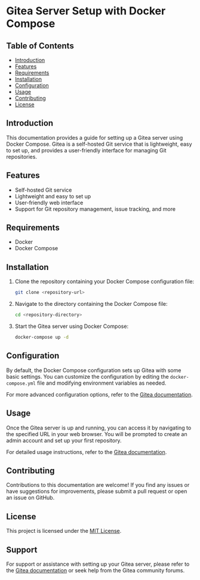 # Gitea Server Setup with Docker Compose

## Table of Contents

- [Introduction](#introduction)
- [Features](#features)
- [Requirements](#requirements)
- [Installation](#installation)
- [Configuration](#configuration)
- [Usage](#usage)
- [Contributing](#contributing)
- [License](#license)

## Introduction

This documentation provides a guide for setting up a Gitea server using Docker Compose. Gitea is a self-hosted Git service that is lightweight, easy to set up, and provides a user-friendly interface for managing Git repositories.

## Features

- Self-hosted Git service
- Lightweight and easy to set up
- User-friendly web interface
- Support for Git repository management, issue tracking, and more

## Requirements

- Docker
- Docker Compose

## Installation

1. Clone the repository containing your Docker Compose configuration file:

    ```bash
    git clone <repository-url>
    ```

2. Navigate to the directory containing the Docker Compose file:

    ```bash
    cd <repository-directory>
    ```

3. Start the Gitea server using Docker Compose:

    ```bash
    docker-compose up -d
    ```

## Configuration

By default, the Docker Compose configuration sets up Gitea with some basic settings. You can customize the configuration by editing the `docker-compose.yml` file and modifying environment variables as needed.

For more advanced configuration options, refer to the [Gitea documentation](https://docs.gitea.io/en-us/).

## Usage

Once the Gitea server is up and running, you can access it by navigating to the specified URL in your web browser. You will be prompted to create an admin account and set up your first repository.

For detailed usage instructions, refer to the [Gitea documentation](https://docs.gitea.io/en-us/).

## Contributing

Contributions to this documentation are welcome! If you find any issues or have suggestions for improvements, please submit a pull request or open an issue on GitHub.

## License

This project is licensed under the [MIT License](LICENSE).

## Support

For support or assistance with setting up your Gitea server, please refer to the [Gitea documentation](https://docs.gitea.io/en-us/) or seek help from the Gitea community forums.
